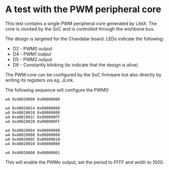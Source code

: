 # A test with the PWM peripheral core

This test contains a single PWM peripheral core generated by LiteX. The core is clocked by the SoC and is controlled through the wishbone bus.

The design is targeted for the Chandalar board. LEDs indicate the following:

- D2 - PWM0 output
- D4 - PWM1 output
- D5 - PWM2 output
- D6 - Constantly blinking (to indicate that the design is alive)

The PWM core can be configured by the SoC firmware but also directly by writing its registers via eg. JLink.

The following sequence will configure the PWM0:

```
w4 0x40020000 0x00000000

w4 0x40020014 0x00000000
w4 0x40020018 0x00000000
w4 0x4002001C 0x000000FF
w4 0x40020020 0x000000FF

w4 0x40020004 0x00000000
w4 0x40020008 0x00000000
w4 0x4002000C 0x00000010
w4 0x40020010 0x00000000

w4 0x40020000 0x00000001
```

This will enable the PWMo output, set the period to FFFF and width to 1000.
